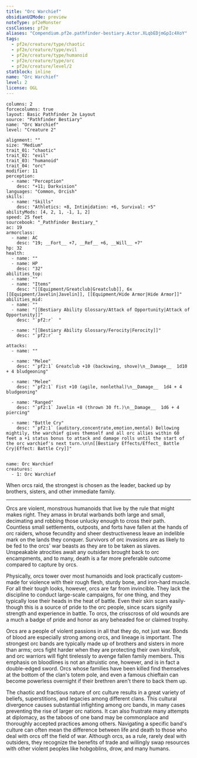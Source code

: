 ```yaml
---
title: "Orc Warchief"
obsidianUIMode: preview
noteType: pf2eMonster
cssClasses: pf2e
aliases: "Compendium.pf2e.pathfinder-bestiary.Actor.XLqbEDjmGpIc4XoY" 
tags:
  - pf2e/creature/type/chaotic
  - pf2e/creature/type/evil
  - pf2e/creature/type/humanoid
  - pf2e/creature/type/orc
  - pf2e/creature/level/2
statblock: inline
name: "Orc Warchief"
level: 2
license: OGL
---
```


```statblock
columns: 2
forcecolumns: true
layout: Basic Pathfinder 2e Layout
source: "Pathfinder Bestiary"
name: "Orc Warchief"
level: "Creature 2"

alignment: ""
size: "Medium"
trait_01: "chaotic"
trait_02: "evil"
trait_03: "humanoid"
trait_04: "orc"
modifier: 11
perception:
  - name: "Perception"
    desc: "+11; Darkvision"
languages: "Common, Orcish"
skills:
  - name: "Skills"
    desc: "Athletics: +8, Intimidation: +6, Survival: +5"
abilityMods: [4, 2, 1, -1, 1, 2]
speed: 25 feet
sourcebook: "_Pathfinder Bestiary_"
ac: 19
armorclass:
  - name: AC
    desc: "19; __Fort__ +7, __Ref__ +6, __Will__ +7"
hp: 32
health:
  - name: ""
  - name: HP
    desc: "32"
abilities_top:
  - name: ""
  - name: "Items"
    desc: "[[Equipment/Greatclub|Greatclub]], 6x [[Equipment/Javelin|Javelin]], [[Equipment/Hide Armor|Hide Armor]]"
abilities_mid:
  - name: ""
  - name: "[[Bestiary Ability Glossary/Attack of Opportunity|Attack of Opportunity]]"
    desc: "`pf2:r`  "

  - name: "[[Bestiary Ability Glossary/Ferocity|Ferocity]]"
    desc: "`pf2:r`  "

attacks:
  - name: ""

  - name: "Melee"
    desc: "`pf2:1` Greatclub +10 (backswing, shove)\n__Damage__  1d10 + 4 bludgeoning"

  - name: "Melee"
    desc: "`pf2:1` Fist +10 (agile, nonlethal)\n__Damage__  1d4 + 4 bludgeoning"

  - name: "Ranged"
    desc: "`pf2:1` Javelin +8 (thrown 30 ft.)\n__Damage__  1d6 + 4 piercing"

  - name: "Battle Cry"
    desc: "`pf2:1` (auditory,concentrate,emotion,mental) Bellowing mightily, the warchief gives themself and all orc allies within 60 feet a +1 status bonus to attack and damage rolls until the start of the orc warchief's next turn.\n\n[[Bestiary Effects/Effect_ Battle Cry|Effect: Battle Cry]]"
 
```

```encounter-table
name: Orc Warchief
creatures:
  - 1: Orc Warchief
```



When orcs raid, the strongest is chosen as the leader, backed up by brothers, sisters, and other immediate family.

* * *

Orcs are violent, monstrous humanoids that live by the rule that might makes right. They amass in brutal warbands both large and small, decimating and robbing those unlucky enough to cross their path. Countless small settlements, outposts, and forts have fallen at the hands of orc raiders, whose fecundity and sheer destructiveness leave an indelible mark on the lands they conquer. Survivors of orc invasions are as likely to be fed to the orcs' war beasts as they are to be taken as slaves. Unspeakable atrocities await any outsiders brought back to orc encampments, and to many, death is a far more preferable outcome compared to capture by orcs.

Physically, orcs tower over most humanoids and look practically custom-made for violence with their rough flesh, sturdy bone, and iron-hard muscle. For all their tough looks, however, orcs are far from invincible. They lack the discipline to conduct large-scale campaigns, for one thing, and they typically lose their heads in the heat of battle. Even their skin scars easily-though this is a source of pride to the orc people, since scars signify strength and experience in battle. To orcs, the crisscross of old wounds are a much a badge of pride and honor as any beheaded foe or claimed trophy.

Orcs are a people of violent passions in all that they do, not just war. Bonds of blood are especially strong among orcs, and lineage is important. The strongest orc bands are typically made up of brothers and sisters in more than arms; orcs fight harder when they are protecting their own kinsfolk, and orc warriors will fight tirelessly to avenge fallen family members. This emphasis on bloodlines is not an altruistic one, however, and is in fact a double-edged sword. Orcs whose families have been killed find themselves at the bottom of the clan's totem pole, and even a famous chieftain can become powerless overnight if their brethren aren't there to back them up.

The chaotic and fractious nature of orc culture results in a great variety of beliefs, superstitions, and legacies among different clans. This cultural divergence causes substantial infighting among orc bands, in many cases preventing the rise of larger orc nations. It can also frustrate many attempts at diplomacy, as the taboos of one band may be commonplace and thoroughly accepted practices among others. Navigating a specific band's culture can often mean the difference between life and death to those who deal with orcs off the field of war. Although orcs, as a rule, rarely deal with outsiders, they recognize the benefits of trade and willingly swap resources with other violent peoples like hobgoblins, drow, and many humans.
